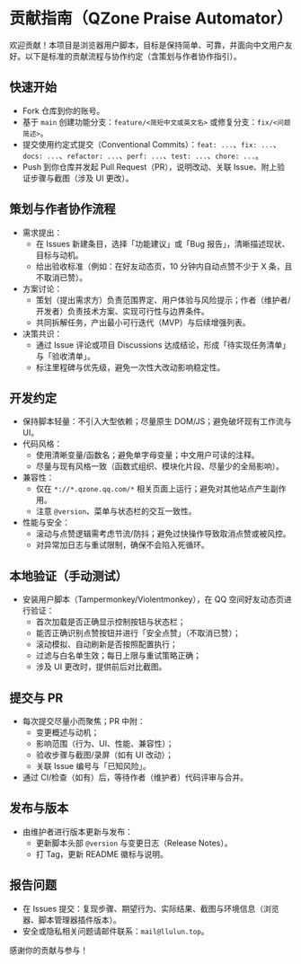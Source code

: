 # 贡献指南（QZone Praise Automator）

欢迎贡献！本项目是浏览器用户脚本，目标是保持简单、可靠，并面向中文用户友好。以下是标准的贡献流程与协作约定（含策划与作者协作指引）。

## 快速开始
- Fork 仓库到你的账号。
- 基于 `main` 创建功能分支：`feature/<简短中文或英文名>` 或修复分支：`fix/<问题简述>`。
- 提交使用约定式提交（Conventional Commits）：`feat: ...`、`fix: ...`、`docs: ...`、`refactor: ...`、`perf: ...`、`test: ...`、`chore: ...`。
- Push 到你仓库并发起 Pull Request（PR），说明改动、关联 Issue、附上验证步骤与截图（涉及 UI 更改）。

## 策划与作者协作流程
- 需求提出：
  - 在 Issues 新建条目，选择「功能建议」或「Bug 报告」，清晰描述现状、目标与动机。
  - 给出验收标准（例如：在好友动态页，10 分钟内自动点赞不少于 X 条，且不取消已赞）。
- 方案讨论：
  - 策划（提出需求方）负责范围界定、用户体验与风险提示；作者（维护者/开发者）负责技术方案、实现可行性与边界条件。
  - 共同拆解任务，产出最小可行迭代（MVP）与后续增强列表。
- 决策共识：
  - 通过 Issue 评论或项目 Discussions 达成结论，形成「待实现任务清单」与「验收清单」。
  - 标注里程碑与优先级，避免一次性大改动影响稳定性。

## 开发约定
- 保持脚本轻量：不引入大型依赖；尽量原生 DOM/JS；避免破坏现有工作流与 UI。
- 代码风格：
  - 使用清晰变量/函数名；避免单字母变量；中文用户可读的注释。
  - 尽量与现有风格一致（函数式组织、模块化片段、尽量少的全局影响）。
- 兼容性：
  - 仅在 `*://*.qzone.qq.com/*` 相关页面上运行；避免对其他站点产生副作用。
  - 注意 `@version`、菜单与状态栏的交互一致性。
- 性能与安全：
  - 滚动与点赞逻辑需考虑节流/防抖；避免过快操作导致取消点赞或被风控。
  - 对异常加日志与重试限制，确保不会陷入死循环。

## 本地验证（手动测试）
- 安装用户脚本（Tampermonkey/Violentmonkey），在 QQ 空间好友动态页进行验证：
  - 首次加载是否正确显示控制按钮与状态栏；
  - 能否正确识别点赞按钮并进行「安全点赞」（不取消已赞）；
  - 滚动模拟、自动刷新是否按照配置执行；
  - 过滤与白名单生效；每日上限与重试策略正确；
  - 涉及 UI 更改时，提供前后对比截图。

## 提交与 PR
- 每次提交尽量小而聚焦；PR 中附：
  - 变更概述与动机；
  - 影响范围（行为、UI、性能、兼容性）；
  - 验收步骤与截图/录屏（如有 UI 改动）；
  - 关联 Issue 编号与「已知风险」。
- 通过 CI/检查（如有）后，等待作者（维护者）代码评审与合并。

## 发布与版本
- 由维护者进行版本更新与发布：
  - 更新脚本头部 `@version` 与变更日志（Release Notes）。
  - 打 Tag，更新 README 徽标与说明。

## 报告问题
- 在 Issues 提交：复现步骤、期望行为、实际结果、截图与环境信息（浏览器、脚本管理器插件版本）。
- 安全或隐私相关问题请邮件联系：`mail@llulun.top`。

感谢你的贡献与参与！
